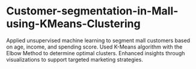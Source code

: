 # Customer-segmentation-in-Mall-using-KMeans-Clustering
Applied unsupervised machine learning to segment mall customers based on age, income, and spending score. Used K-Means algorithm with the Elbow Method to determine optimal clusters. Enhanced insights through visualizations to support targeted marketing strategies.
